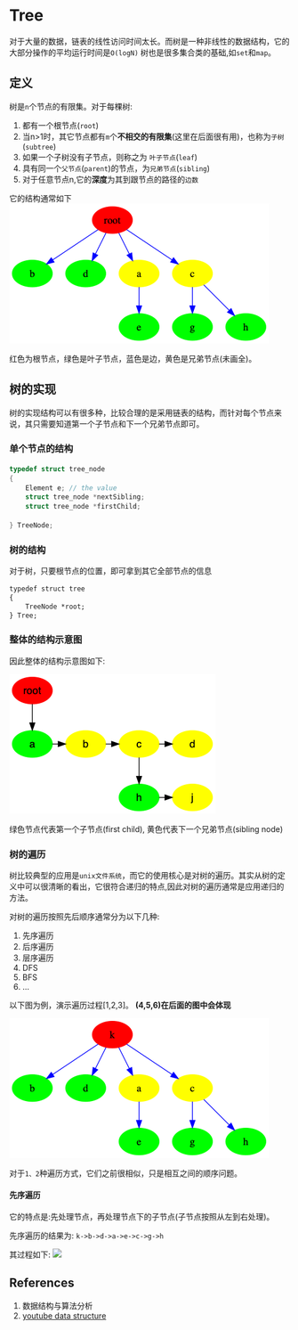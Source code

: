 # Tree
对于大量的数据，链表的线性访问时间太长。而树是一种非线性的数据结构，它的大部分操作的平均运行时间是`O(logN)`
树也是很多集合类的基础,如`set`和`map`。

## 定义

树是`n`个节点的有限集。对于每棵树:
1. 都有一个根节点(`root`)
2. 当n>1时，其它节点都有`m`个**不相交的有限集**(这里在后面很有用)，也称为`子树`(`subtree`)
3. 如果一个子树没有子节点，则称之为 `叶子节点`(`leaf`)
4. 具有同一个`父节点`(`parent`)的节点，为`兄弟节点`(`sibling`)
5. 对于任意节点n,它的**深度**为其到跟节点的路径的`边数`

它的结构通常如下
![tree.png](../asserts/tree/tree.png)

红色为根节点，绿色是叶子节点，蓝色是边，黄色是兄弟节点(未画全)。


## 树的实现

树的实现结构可以有很多种，比较合理的是采用链表的结构，而针对每个节点来说，其只需要知道第一个子节点和下一个兄弟节点即可。

### 单个节点的结构

```c
typedef struct tree_node
{
    Element e; // the value
    struct tree_node *nextSibling;
    struct tree_node *firstChild;

} TreeNode;

```

### 树的结构

对于树，只要根节点的位置，即可拿到其它全部节点的信息
```
typedef struct tree
{
    TreeNode *root;
} Tree;
```

### 整体的结构示意图

因此整体的结构示意图如下:

![tree_preview.png](../asserts/tree/tree_preview.png)

绿色节点代表第一个子节点(first child), 黄色代表下一个兄弟节点(sibling node)


### 树的遍历

树比较典型的应用是`unix文件系统`，而它的使用核心是对树的遍历。其实从树的定义中可以很清晰的看出，它很符合递归的特点,因此对树的遍历通常是应用递归的方法。

对树的遍历按照先后顺序通常分为以下几种:

1. 先序遍历
2. 后序遍历
3. 层序遍历
4. DFS 
5. BFS 
6. ...

以下图为例，演示遍历过程[1,2,3]。
**(4,5,6)在后面的图中会体现**

![tree_preview.png](../asserts/tree/tree_loop_example.png)

对于`1、2`种遍历方式，它们之前很相似，只是相互之间的顺序问题。

#### 先序遍历
它的特点是:先处理节点，再处理节点下的子节点(子节点按照从左到右处理)。

先序遍历的结果为:
`k->b->d->a->e->c->g->h`

其过程如下:
![](https://github.com/hsjfans/data_structure/blob/master/asserts/tree/tree_loop_example_preorder.png)


## References
1. 数据结构与算法分析
2. [youtube data structure](https://www.youtube.com/watch?v=qH6yxkw0u78&list=PL2_aWCzGMAwI3W_JlcBbtYTwiQSsOTa6P&index=25)


